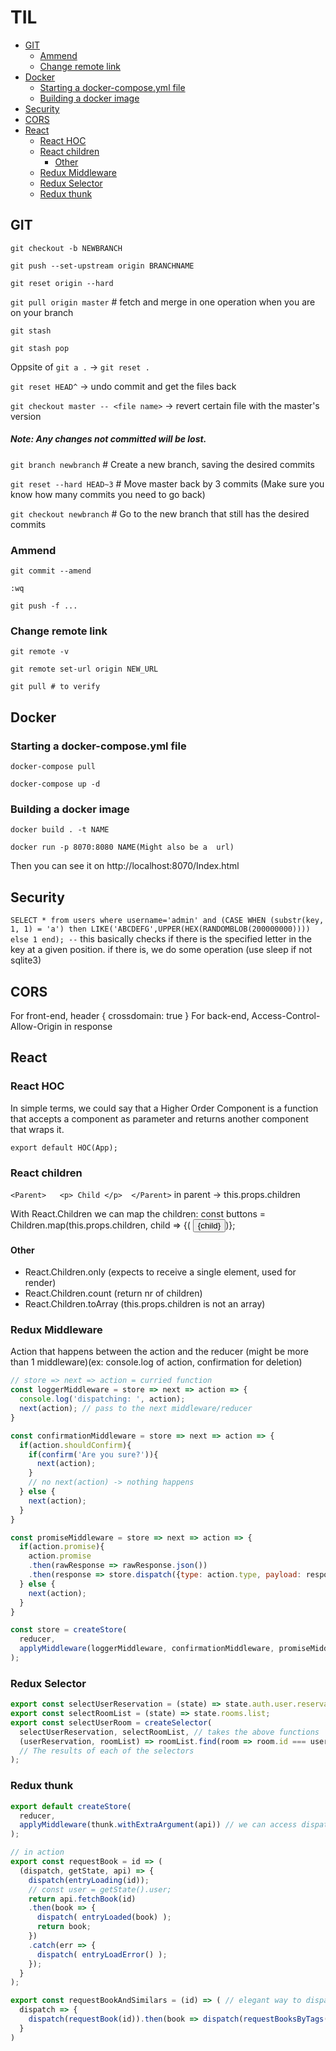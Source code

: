 # TIL

- [GIT](#git)
  * [Ammend](#ammend)
  * [Change remote link](#change-remote-link)
- [Docker](#docker)
  * [Starting a docker-compose.yml file](#starting-a-docker-composeyml-file)
  * [Building a docker image](#building-a-docker-image)
- [Security](#security)
- [CORS](#cors)
- [React](#react)
  * [React HOC](#react-hoc)
  * [React children](#react-children)
    + [Other](#other)
  * [Redux Middleware](#redux-middleware)
  * [Redux Selector](#redux-selector)
  * [Redux thunk](#redux-thunk)

## GIT

`git checkout -b NEWBRANCH`

`git push --set-upstream origin BRANCHNAME`

`git reset origin --hard`

`git pull origin master` # fetch and merge in one operation when you are on your branch

`git stash`

`git stash pop`

Oppsite of `git a .` -> `git reset .`

`git reset HEAD^` -> undo commit and get the files back

`git checkout master -- <file name>` -> revert certain file with the master's version

##### Note: Any changes not committed will be lost.

`git branch newbranch`      # Create a new branch, saving the desired commits

`git reset --hard HEAD~3`   # Move master back by 3 commits (Make sure you know how many commits you need to go back)

`git checkout newbranch`    # Go to the new branch that still has the desired commits

### Ammend
`git commit --amend `

`:wq`

`git push -f ...  `

### Change remote link 
`git remote -v`

`git remote set-url origin NEW_URL`

`git pull # to verify`

## Docker
### Starting a docker-compose.yml file
`docker-compose pull`

`docker-compose up -d`

### Building a docker image
`docker build . -t NAME`

`docker run -p 8070:8080 NAME(Might also be a  url)`

Then you can see it on  http://localhost:8070/Index.html

## Security
`SELECT * from users where username='admin' and (CASE WHEN (substr(key, 1, 1) = 'a') then LIKE('ABCDEFG',UPPER(HEX(RANDOMBLOB(200000000)))) else 1 end); --`
this basically checks if there is the specified letter in the key at a given position. if there is, we do some operation (use sleep if not sqlite3)

## CORS
For front-end, header  { crossdomain: true }
For back-end, Access-Control-Allow-Origin in response

## React
### React HOC
In simple terms, we could say that a Higher Order Component is a function that accepts a component as parameter and returns another component that wraps it.

`export default HOC(App);`
### React children

`<Parent>   <p> Child </p>  </Parent>`
  in parent -> this.props.children
  
With React.Children we can map the children: 
  const buttons = Children.map(this.props.children, child => {( <button> {child} </button>)};
  #### Other
- React.Children.only (expects to receive a single element, used for render)
- React.Children.count (return nr of children)
- React.Children.toArray (this.props.children is not an array)
### Redux Middleware 
Action that happens between the action and the reducer (might be more than 1 middleware)(ex: console.log of action, confirmation for deletion)
```js
// store => next => action = curried function
const loggerMiddleware = store => next => action => {
  console.log('dispatching: ', action);
  next(action); // pass to the next middleware/reducer
}

const confirmationMiddleware = store => next => action => {
  if(action.shouldConfirm){
    if(confirm('Are you sure?')){
      next(action);
    }
    // no next(action) -> nothing happens
  } else {
    next(action);
  }
}

const promiseMiddleware = store => next => action => {
  if(action.promise){
    action.promise
    .then(rawResponse => rawResponse.json())
    .then(response => store.dispatch({type: action.type, payload: response}));
  } else {
    next(action);
  }
}

const store = createStore(
  reducer,
  applyMiddleware(loggerMiddleware, confirmationMiddleware, promiseMiddleware)
);
```
### Redux Selector

```js
export const selectUserReservation = (state) => state.auth.user.reservation;
export const selectRoomList = (state) => state.rooms.list;
export const selectUserRoom = createSelector(
  selectUserReservation, selectRoomList, // takes the above functions
  (userReservation, roomList) => roomList.find(room => room.id === userReservation.roomType)
  // The results of each of the selectors
);
```
### Redux thunk
```js
export default createStore(
  reducer, 
  applyMiddleware(thunk.withExtraArgument(api)) // we can access dispatch, getState and also api
);

// in action
export const requestBook = id => (
  (dispatch, getState, api) => {
    dispatch(entryLoading(id));
    // const user = getState().user;     
    return api.fetchBook(id)
    .then(book => {
      dispatch( entryLoaded(book) );
      return book;
    })
    .catch(err => {
      dispatch( entryLoadError() );
    });
  }
);

export const requestBookAndSimilars = (id) => ( // elegant way to dispatch the 2nd action
  dispatch => {
    dispatch(requestBook(id)).then(book => dispatch(requestBooksByTags(id, book.tags)));
  }
)

```
